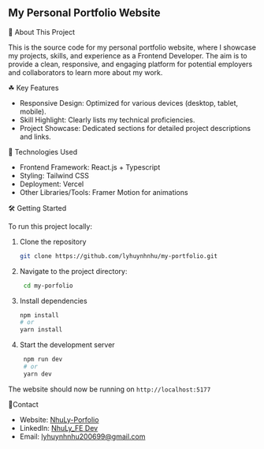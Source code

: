 ## My Personal Portfolio Website

📜 About This Project

This is the source code for my personal portfolio website, where I showcase my projects, skills, and experience as a Frontend Developer. The aim is to provide a clean, responsive, and engaging platform for potential employers and collaborators to learn more about my work.

☘ Key Features

- Responsive Design: Optimized for various devices (desktop, tablet, mobile).
- Skill Highlight: Clearly lists my technical proficiencies.
- Project Showcase: Dedicated sections for detailed project descriptions and links.

🚀 Technologies Used

- Frontend Framework: React.js + Typescript
- Styling: Tailwind CSS
- Deployment: Vercel
- Other Libraries/Tools: Framer Motion for animations

🛠 Getting Started

To run this project locally:

1. Clone the repository

   ```bash
   git clone https://github.com/lyhuynhnhu/my-portfolio.git
   ```

2. Navigate to the project directory:

   ```bash
    cd my-porfolio
   ```

3. Install dependencies

   ```bash
   npm install
   # or
   yarn install
   ```

4. Start the development server

   ```bash
    npm run dev
    # or
    yarn dev
   ```
The website should now be running on `http://localhost:5177`

📌Contact

- Website: [NhuLy-Porfolio](https://my-portfolio-lemon-sigma-52.vercel.app/)
- LinkedIn: [NhuLy_FE Dev](https://www.linkedin.com/in/nh%C6%B0-l%C3%BD-976875192/)
- Email: lyhuynhnhu200699@gmail.com

